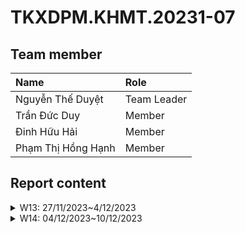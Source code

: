 # TKXDPM.KHMT.20231-07

## Team member

| Name               | Role        |
| :----------------- | :---------- |
| Nguyễn Thế Duyệt   | Team Leader |
| Trần Đức Duy       | Member      |
| Đinh Hữu Hải       | Member      |
| Phạm Thị Hồng Hạnh | Member      |

## Report content

<details>
    <summary>W13: 27/11/2023~4/12/2023</summary>
    <br>
    <details>
        <summary>Nguyễn Thế Duyệt</summary>
        <br>
        - Assigned tasks:<br>
          + Detect coupling in controller package and utils package<br>
        - Implementation details:<br>
          - Pull request(s): <br>
            + https://github.com/NguyenDuyetIT2002/TKXDPM.KHMT.20231-07/pull/3<br>
          - Specific implementation details:<br>
    </details>
    <details>
        <summary>Trần Đức Duy</summary>
        <br>
        - Assigned tasks:<br>
          + Detect coupling of subsystem classes<br>
        - Implementation details:<br>
          - Pull request(s): https://github.com/NguyenDuyetIT2002/TKXDPM.KHMT.20231-07/pull/1<br>
          - Specific implementation details:<br>
    </details>
    <details>
        <summary>Đinh Hữu Hải</summary>
        <br>
        - Assigned tasks:<br>
          + Detect coupling in views package<br>
        - Implementation details:<br>
          - Pull request(s): https://github.com/NguyenDuyetIT2002/TKXDPM.KHMT.20231-07/pull/5<br>
          - Specific implementation details:<br>
    </details>
    <details>
        <summary>Phạm Thị Hồng Hạnh</summary>
        <br>
        - Assigned tasks:<br>
          + Detect coupling in entity package<br>
        - Implementation details:<br>
          - Pull request(s): https://github.com/NguyenDuyetIT2002/TKXDPM.KHMT.20231-07/pull/6 + https://github.com/NguyenDuyetIT2002/TKXDPM.KHMT.20231-07/pull/9<br>
          - Specific implementation details:<br>
    </details>
</details>

<details>
    <summary>W14: 04/12/2023~10/12/2023</summary>
    <br>
    <details>
        <summary>Nguyễn Thế Duyệt</summary>
        <br>
        - Assigned tasks:<br>
          + Detect cohesion in ViewCartController and related class, like Cart, CardMedia and Media<br>
        - Implementation details:<br>
          - Pull request(s): <br>
            + https://github.com/NguyenDuyetIT2002/TKXDPM.KHMT.20231-07/pull/12<br>
          - Specific implementation details:<br>
    </details>
    <details>
        <summary>Trần Đức Duy</summary>
    </details>
    <details>
        <summary>Đinh Hữu Hải</summary>
        <br>
        - Assigned tasks:<br>
          + Detect cohension in subsystem package<br>
        - Implementation details:<br>
          - Pull request(s): https://github.com/NguyenDuyetIT2002/TKXDPM.KHMT.20231-07/pull/11<br>
          - Specific implementation details:<br>
    </details>
    <details>
        <summary>Phạm Thị Hồng Hạnh</summary>
    </details>
</details>

